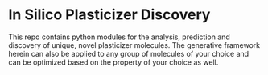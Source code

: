 # In Silico Plasticizer Discovery
This repo contains python modules for the analysis, prediction and discovery of unique, novel plasticizer molecules. The generative framework herein can also be applied to any group of molecules of your choice and can be optimized based on the property of your choice as well. 
